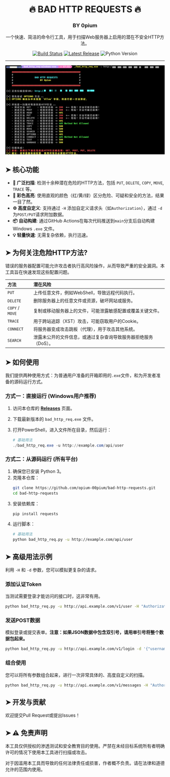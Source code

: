 <div align="center">
  <h1>🔥 BAD HTTP REQUESTS 🔥</h1>
  <h3>BY 0pium</h3>
  <p>
    一个快速、简洁的命令行工具，用于扫描Web服务器上启用的潜在不安全HTTP方法。
  </p>
  
  <p>
    <a href="https://github.com/opium-00pium/bad-http-requests/actions/workflows/release.yml"><img src="https://github.com/opium-00pium/bad-http-requests/actions/workflows/release.yml/badge.svg" alt="Build Status"></a>
    <a href="https://github.com/opium-00pium/bad-http-requests/releases/latest"><img src="https://img.shields.io/github/v/release/opium-00pium/bad-http-requests?label=latest%20release&color=blue" alt="Latest Release"></a>
    <img src="https://img.shields.io/badge/Python-3.10+-blueviolet" alt="Python Version">
  </p>
</div>

---

<p align="center">
  <img src="img/screenshot.png" alt="Tool Demo">
</p>

## ➤ 核心功能

- **🚀 广泛扫描**: 检测十余种潜在危险的HTTP方法，包括 `PUT`, `DELETE`, `COPY`, `MOVE`, `TRACE` 等。
- **🎨 彩色高亮**: 使用直观的颜色（红/黄/绿）区分危险、可疑和安全的方法，结果一目了然。
- **⚙️ 高度自定义**: 支持通过 `-H` 添加自定义请求头（如`Authorization`），通过 `-d` 为`POST/PUT`请求附加数据。
- **📦 自动构建**: 通过GitHub Actions在每次代码推送到`main`分支后自动构建Windows `.exe` 文件。
- **💡 轻量快速**: 无需复杂依赖，执行迅速。

## ➤ 为何关注危险HTTP方法?

错误的服务器配置可能允许攻击者执行高风险操作，从而导致严重的安全漏洞。本工具旨在快速发现这些配置问题。

| 方法          | 潜在风险                                                     |
| :------------ | :----------------------------------------------------------- |
| `PUT`         | 上传任意文件，例如WebShell，导致远程代码执行。               |
| `DELETE`      | 删除服务器上的任意文件或资源，破坏网站或服务。               |
| `COPY` / `MOVE` | 复制或移动服务器上的文件，可能泄露敏感配置或覆盖关键文件。 |
| `TRACE`       | 用于跨站追踪（XST）攻击，可能窃取用户的Cookie。            |
| `CONNECT`     | 将服务器变成攻击跳板（代理），用于攻击其他系统。             |
| `SEARCH`      | 泄露未公开的文件信息，或通过复杂查询导致服务器拒绝服务（DoS）。 |

## ➤ 如何使用

我们提供两种使用方式：为普通用户准备的开箱即用的`.exe`文件，和为开发者准备的源码运行方式。

### 方式一：直接运行 (Windows用户推荐)

1.  访问本仓库的 [**Releases**](https://github.com/opium-00pium/bad-http-requests/releases) 页面。
2.  下载最新版本的 `bad_http_req.exe` 文件。
3.  打开PowerShell，进入文件所在目录，然后运行：

    ```powershell
    # 基础用法
    ./bad_http_req.exe -u http://example.com/api/user
    ```

### 方式二：从源码运行 (所有平台)

1.  确保您已安装 Python 3。
2.  克隆本仓库：
    ```bash
    git clone https://github.com/opium-00pium/bad-http-requests.git
    cd bad-http-requests
    ```
3.  安装依赖库：
    ```bash
    pip install requests
    ```
4.  运行脚本：
    ```bash
    # 基础用法
    python bad_http_req.py -u http://example.com/api/user
    ```

## ➤ 高级用法示例

利用 `-H` 和 `-d` 参数，您可以模拟更复杂的请求。

### 添加认证Token

当测试需要登录才能访问的接口时，这非常有用。

```bash
python bad_http_req.py -u http://api.example.com/v1/user -H "Authorization: Bearer yourSecretTokenGoesHere"
```

### 发送POST数据

模拟登录或提交表单。**注意：如果JSON数据中包含双引号，请用单引号将整个数据包起来。**

```bash
python bad_http_req.py -u http://api.example.com/v1/login -d '{"username":"admin","password":"password123"}'
```

### 组合使用

您可以将所有参数组合起来，进行一次非常具体的、高度自定义的扫描。

```bash
python bad_http_req.py -u http://api.example.com/v1/messages -H "Authorization: Bearer yourSecretTokenGoesHere" -H "Content-Type: application/json" -d '{"recipient":"user_a","message":"Hello World"}'
```

## ➤ 开发与贡献

欢迎提交Pull Request或提出Issues！

## ➤ ⚠️ 免责声明

本工具仅供授权的渗透测试和安全教育目的使用。严禁在未经目标系统所有者明确许可的情况下使用本工具进行扫描或攻击。

对于因滥用本工具而导致的任何法律责任或损害，作者概不负责。请在法律和道德允许的范围内使用。
